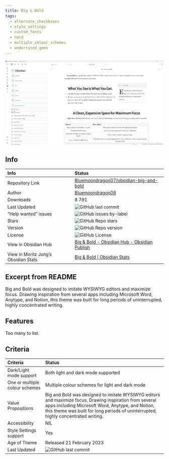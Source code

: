 ```yaml
---
title: Big & Bold
tags:
  - alternate_checkboxes
  - style_settings
  - custom_fonts
  - nord
  - multiple_colour_schemes
  - underrated_gems
---
```


<img alt="Big & Bold" src="https://raw.githubusercontent.com/Bluemoondragon07/obsidian-big-and-bold/refs/heads/main/big-and-bold.png">

## Info

| Info                                 | Status                                                                                                                                                                                                                          |
| :----------------------------------- | :------------------------------------------------------------------------------------------------------------------------------------------------------------------------------------------------------------------------------ |
| Repository Link                      | [Bluemoondragon07/obsidian-big-and-bold](https://github.com/Bluemoondragon07/obsidian-big-and-bold)                                                                                                                             |
| Author                               | [Bluemoondragon08](https://github.com/Bluemoondragon07)                                                                                                                                                                         |
| Downloads                            | 8 791                                                                                                                                                                                                                           |
| Last Updated                         | <img alt="GitHub last commit" src="https://img.shields.io/github/last-commit/Bluemoondragon07/obsidian-big-and-bold?color=573E7A&amp;label=last%20update&amp;logo=github&amp;style=for-the-badge" referrerpolicy="no-referrer"> |
| “Help wanted” issues                 | <img alt="GitHub issues by-label" src="https://img.shields.io/github/issues/Bluemoondragon07/obsidian-big-and-bold/help%20wanted?color=573E7A&amp;logo=github&amp;style=for-the-badge" referrerpolicy="no-referrer">            |
| Stars                                | <img alt="GitHub Repo stars" src="https://img.shields.io/github/stars/Bluemoondragon07/obsidian-big-and-bold?color=573E7A&amp;logo=github&amp;style=for-the-badge" referrerpolicy="no-referrer">                                |
| Version                              | <img alt="GitHub Repo version" src="https://img.shields.io/github/v/release/Bluemoondragon07/obsidian-big-and-bold?color=573E7A&amp;logo=github&amp;style=for-the-badge&sort=semver" referrerpolicy="no-referrer">              |
| License                              | <img alt="GitHub License" src="https://img.shields.io/github/license/Bluemoondragon07/obsidian-big-and-bold?style=for-the-badge" referrerpolicy="noreferrer">                                                                   |
| View in Obsidian Hub                 | [Big & Bold \- Obsidian Hub \- Obsidian Publish](https://publish.obsidian.md/hub/02+-+Community+Expansions/02.05+All+Community+Expansions/Themes/Big+%26+Bold)                                                                  |
| View in Moritz Jung’s Obsidian Stats | [Big & Bold \| Obsidian Stats](https://www.moritzjung.dev/obsidian-stats/themes/big-bold/)                                                                                                                                      |

## Excerpt from README

Big and Bold was designed to imitate WYSIWYG editors and maximize focus. Drawing inspiration from several apps including Microsoft Word, Anytype, and Notion, this theme was built for long periods of uninterrupted, highly concentrated writing.

## Features

Too many to list.

## Criteria

| Criteria                       | Status                                                                                                                                                                                                                                             |
| :----------------------------- | :------------------------------------------------------------------------------------------------------------------------------------------------------------------------------------------------------------------------------------------------- |
| Dark/Light mode support        | Both light and dark mode supported                                                                                                                                                                                                                 |
| One or multiple colour schemes | Multiple colour schemes for light and dark mode                                                                                                                                                                                                    |
| Value Propositions             | Big and Bold was designed to imitate WYSIWYG editors and maximize focus. Drawing inspiration from several apps including Microsoft Word, Anytype, and Notion, this theme was built for long periods of uninterrupted, highly concentrated writing. |
| Accessibility                  | NIL                                                                                                                                                                                                                                                |
| Style Settings support         | Yes                                                                                                                                                                                                                                                |
| Age of Theme                   | Released 21 February 2023                                                                                                                                                                                                                          |
| Last Updated                   | <img alt="GitHub last commit" src="https://img.shields.io/github/last-commit/Bluemoondragon07/obsidian-big-and-bold?color=573E7A&amp;label=last%20update&amp;logo=github&amp;style=for-the-badge" referrerpolicy="no-referrer">                    |
